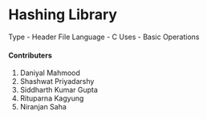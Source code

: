 # Hashing Library
Type - Header File
Language - C
Uses - Basic Operations

#### Contributers
1. Daniyal Mahmood
2. Shashwat Priyadarshy
3. Siddharth Kumar Gupta
4. Rituparna Kagyung
5. Niranjan Saha
